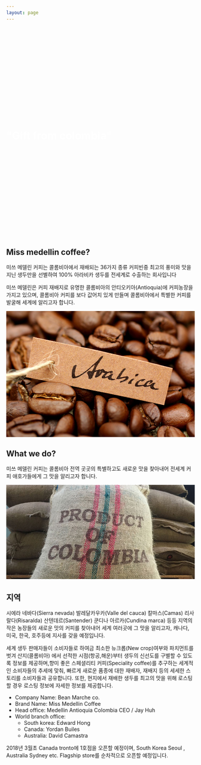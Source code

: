 ```yaml
---
layout: page
---
```


<div class="text-center" style="background: url(/images/IMG_1525.jpg) no-repeat; background-size: cover;">
  <p>&nbsp;</p><p>&nbsp;</p><p>&nbsp;</p><p>&nbsp;</p><p>&nbsp;</p><p>&nbsp;</p><p>&nbsp;</p><p>&nbsp;</p>
  <h1 style="color: #fff;">"Gift from colombia"</h1>
  <p>&nbsp;</p><p>&nbsp;</p><p>&nbsp;</p><p>&nbsp;</p><p>&nbsp;</p><p>&nbsp;</p><p>&nbsp;</p><p>&nbsp;</p>
</div>

## Miss medellin coffee?

미쓰 메델린 커피는 콜롬비아에서 재배되는 36가지 종류 커피빈중 최고의 풍미와 맛을 지닌 생두만을 선별하여 100% 아라비카 생두를 전세계로 수출하는 회사입니다

미쓰 메델린은 커피 재배지로 유명한 콜롬비아의 안티오키아(Antioquia)에 커피농장을 가지고 있으며, 콜롬비아 커피를 보다 값어치 있게 만들며 콜롬비아에서 특별한 커피를 발굴해 세계에 알리고자 합니다.

![2](/images/2w.jpg)

## What we do?

미쓰 메델린 커피는 콜롬비아 전역 곳곳의 특별하고도 새로운 맛을 찾아내어 전세계 커피 애호가들에게 그 맛을 알리고자 합니다.

![3](/images/3w.jpg)

## 지역

시에라 네바다(Sierra nevada) 발레달카우카(Valle del cauca) 칼마스(Camas) 리사랄다(Risaralda) 산텐데르(Santender) 쿤디나 아르카(Cundina marca) 등등 지역의 작은 농장들의 새로운 맛의 커피를 찾아내어 세계 여러곳에 그 맛을 알리고자, 캐나다, 미국, 한국, 호주등에 지사를 갖을 예정입니다.

세계 생두 판매자들이 소비자들로 하여금 최소한 뉴크롭(New crop)여부와 파치먼트를 벗겨 산지(콜롬비아) 에서 선적한 시점(항공,해운)부터 생두의 신선도를 구별할 수 있도록 정보를 제공하며,향미 좋은 스페셜리티 커피(Speciality coffee)를 추구하는 세계적인 소비자들의 추세에 맞춰, 빠르게 새로운 품종에 대한 재배자, 재배지 등의 세세한 스토리를 소비자들과 공유합니다.
또한, 현지에서 재배한 생두를 최고의 맛을 위해 로스팅할 경우 로스팅 정보에 자세한 정보를 제공합니다.

- Company Name: Bean Marche co.
- Brand Name: Miss Medellin Coffee
- Head office: Medellin Antioquia Colombia CEO / Jay Huh
- World branch office:
  + South korea: Edward Hong
  + Canada: Yordan Builes
  + Australia: David Camastra

2018년 3월초 Canada tronto에 1호점을 오픈할 예정이며, South Korea Seoul , Australia Sydney etc. Flagship store를 순차적으로 오픈할 예정입니다.
